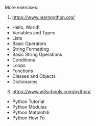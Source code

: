 More exercises:

1. https://www.learnpython.org/
  - Hello, World!
  - Variables and Types
  - Lists
  - Basic Operators
  - String Formatting
  - Basic String Operations
  - Conditions
  - Loops
  - Functions
  - Classes and Objects
  - Dictionaries

3. https://www.w3schools.com/python/
  - Python Tutorial
  - Python Modules
  - Python Matplotlib
  - Python How To
